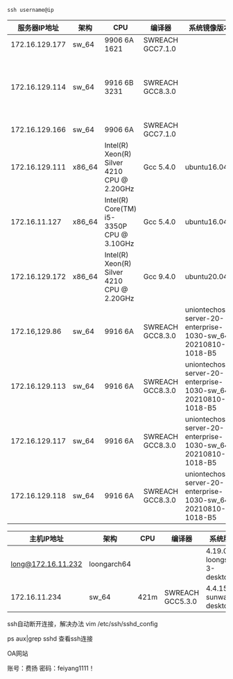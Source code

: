 ```shell
ssh username@ip
```

| 服务器IP地址        | 架构     | CPU                                        | 编译器              | 系统镜像版本                                                       | 备注                                                                    |
| -------------- | ------ | ------------------------------------------ | ---------------- | ------------------------------------------------------------ | --------------------------------------------------------------------- |
| 172.16.129.177 | sw_64  | 9906 6A 1621                               | SWREACH GCC7.1.0 |                                                              |                                                                       |
| 172.16.129.114 | sw_64  | 9916 6B 3231                               | SWREACH GCC8.3.0 |                                                              | 内核要更换，cpu信息在/proc/cpuinfo，链接器和gdb有问题，source env.sh。114是挂载的硬盘实际在/mnt下。 |
| 172.16.129.166 | sw_64  | 9906 6A                                    | SWREACH GCC7.1.0 |                                                              |                                                                       |
| 172.16.129.111 | x86_64 | Intel(R) Xeon(R) Silver 4210 CPU @ 2.20GHz | Gcc 5.4.0        | ubuntu16.04                                                  | 129.111:/mnt/feiyang 可以存东西，当仓库用                                       |
| 172.16.11.127  | x86_64 | Intel(R) Core(TM) i5-3350P CPU @ 3.10GHz   | Gcc 5.4.0        | ubuntu16.04                                                  |                                                                       |
| 172.16.129.172 | x86_64 | Intel(R) Xeon(R) Silver 4210 CPU @ 2.20GHz | Gcc 9.4.0        | ubuntu20.04.1                                                |                                                                       |
| 172.16,129.86  | sw_64  | 9916 6A                                    | SWREACH GCC8.3.0 | uniontechos-server-20-enterprise-1030-sw_64-20210810-1018-B5 | binutil要重新编译，g++和gfortran未安装，软件仓库有问题。                                 |
| 172.16.129.113 | sw_64  | 9916 6A                                    | SWREACH GCC8.3.0 | uniontechos-server-20-enterprise-1030-sw_64-20210810-1018-B5 | 同86                                                                   |
| 172.16.129.117 | sw_64  | 9916 6A                                    | SWREACH GCC8.3.0 | uniontechos-server-20-enterprise-1030-sw_64-20210810-1018-B5 | 同86                                                                   |
| 172.16.129.118 | sw_64  | 9916 6A                                    | SWREACH GCC8.3.0 | uniontechos-server-20-enterprise-1030-sw_64-20210810-1018-B5 | 同86                                                                   |

| 主机IP地址             | 架构          | CPU  | 编译器              | 系统版本                      | 备注    |
| ------------------ | ----------- | ---- | ---------------- | ------------------------- | ----- |
| long@172.16.11.232 | loongarch64 |      |                  | 4.19.0-loongson-3-desktop | 测试用，弃 |
| 172.16.11.234      | sw_64       | 421m | SWREACH GCC5.3.0 | 4.4.15-sunway-desktop     | 本机ip  |

ssh自动断开连接，解决办法
vim /etc/ssh/sshd_config 

ps aux|grep sshd 查看ssh连接

OA网站

账号：费扬
密码：feiyang1111！